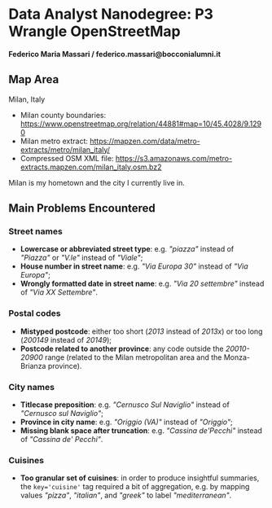 # Data Analyst Nanodegree: P3 Wrangle OpenStreetMap
__Federico Maria Massari / federico.massari@bocconialumni.it__
## Map Area
Milan, Italy
- Milan county boundaries: https://www.openstreetmap.org/relation/44881#map=10/45.4028/9.1290
- Milan metro extract: https://mapzen.com/data/metro-extracts/metro/milan_italy/
- Compressed OSM XML file: https://s3.amazonaws.com/metro-extracts.mapzen.com/milan_italy.osm.bz2

Milan is my hometown and the city I currently live in.

## Main Problems Encountered
### Street names
- __Lowercase or abbreviated street type__: e.g. _"piazza"_ instead of _"Piazza"_ or _"V.le"_ instead of _"Viale"_;
- __House number in street name__: e.g. _"Via Europa 30"_ instead of _"Via Europa"_;
- __Wrongly formatted date in street name__: e.g. _"Via 20 settembre"_ instead of _"Via XX Settembre"_.
### Postal codes
- __Mistyped postcode__: either too short (_2013_ instead of _2013x_) or too long (_200149_ instead of _20149_);
- __Postcode related to another province__: any code outside the _20010-20900_ range (related to the Milan metropolitan area and the Monza-Brianza province).
### City names
- __Titlecase preposition__: e.g. _"Cernusco Sul Naviglio"_ instead of _"Cernusco sul Naviglio"_;
- __Province in city name__: e.g. _"Origgio (VA)"_ instead of _"Origgio"_;
- __Missing blank space after truncation__: e.g. _"Cassina de'Pecchi"_ instead of _"Cassina de' Pecchi"_.
### Cuisines
- __Too granular set of cuisines__: in order to produce insightful summaries, the `key='cuisine'` tag required a bit of aggregation, e.g. by mapping values _"pizza"_, _"italian"_, and _"greek"_ to label _"mediterranean"_.
